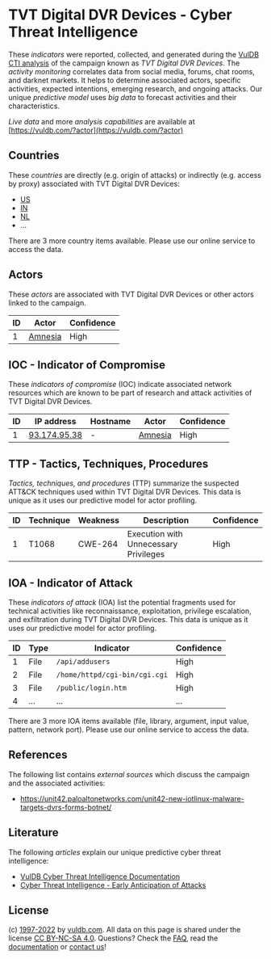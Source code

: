 # TVT Digital DVR Devices - Cyber Threat Intelligence

These _indicators_ were reported, collected, and generated during the [VulDB CTI analysis](https://vuldb.com/?kb.cti) of the campaign known as _TVT Digital DVR Devices_. The _activity monitoring_ correlates data from social media, forums, chat rooms, and darknet markets. It helps to determine associated actors, specific activities, expected intentions, emerging research, and ongoing attacks. Our unique _predictive model_ uses _big data_ to forecast activities and their characteristics.

_Live data_ and more _analysis capabilities_ are available at [https://vuldb.com/?actor](https://vuldb.com/?actor)

## Countries

These _countries_ are directly (e.g. origin of attacks) or indirectly (e.g. access by proxy) associated with TVT Digital DVR Devices:

* [US](https://vuldb.com/?country.us)
* [IN](https://vuldb.com/?country.in)
* [NL](https://vuldb.com/?country.nl)
* ...

There are 3 more country items available. Please use our online service to access the data.

## Actors

These _actors_ are associated with TVT Digital DVR Devices or other actors linked to the campaign.

ID | Actor | Confidence
-- | ----- | ----------
1 | [Amnesia](https://vuldb.com/?actor.amnesia) | High

## IOC - Indicator of Compromise

These _indicators of compromise_ (IOC) indicate associated network resources which are known to be part of research and attack activities of TVT Digital DVR Devices.

ID | IP address | Hostname | Actor | Confidence
-- | ---------- | -------- | ----- | ----------
1 | [93.174.95.38](https://vuldb.com/?ip.93.174.95.38) | - | [Amnesia](https://vuldb.com/?actor.amnesia) | High

## TTP - Tactics, Techniques, Procedures

_Tactics, techniques, and procedures_ (TTP) summarize the suspected ATT&CK techniques used within TVT Digital DVR Devices. This data is unique as it uses our predictive model for actor profiling.

ID | Technique | Weakness | Description | Confidence
-- | --------- | -------- | ----------- | ----------
1 | T1068 | CWE-264 | Execution with Unnecessary Privileges | High

## IOA - Indicator of Attack

These _indicators of attack_ (IOA) list the potential fragments used for technical activities like reconnaissance, exploitation, privilege escalation, and exfiltration during TVT Digital DVR Devices. This data is unique as it uses our predictive model for actor profiling.

ID | Type | Indicator | Confidence
-- | ---- | --------- | ----------
1 | File | `/api/addusers` | High
2 | File | `/home/httpd/cgi-bin/cgi.cgi` | High
3 | File | `/public/login.htm` | High
4 | ... | ... | ...

There are 3 more IOA items available (file, library, argument, input value, pattern, network port). Please use our online service to access the data.

## References

The following list contains _external sources_ which discuss the campaign and the associated activities:

* https://unit42.paloaltonetworks.com/unit42-new-iotlinux-malware-targets-dvrs-forms-botnet/

## Literature

The following _articles_ explain our unique predictive cyber threat intelligence:

* [VulDB Cyber Threat Intelligence Documentation](https://vuldb.com/?kb.cti)
* [Cyber Threat Intelligence - Early Anticipation of Attacks](https://www.scip.ch/en/?labs.20201022)

## License

(c) [1997-2022](https://vuldb.com/?kb.changelog) by [vuldb.com](https://vuldb.com/?kb.about). All data on this page is shared under the license [CC BY-NC-SA 4.0](https://creativecommons.org/licenses/by-nc-sa/4.0/). Questions? Check the [FAQ](https://vuldb.com/?kb.faq), read the [documentation](https://vuldb.com/?kb) or [contact us](https://vuldb.com/?contact)!
